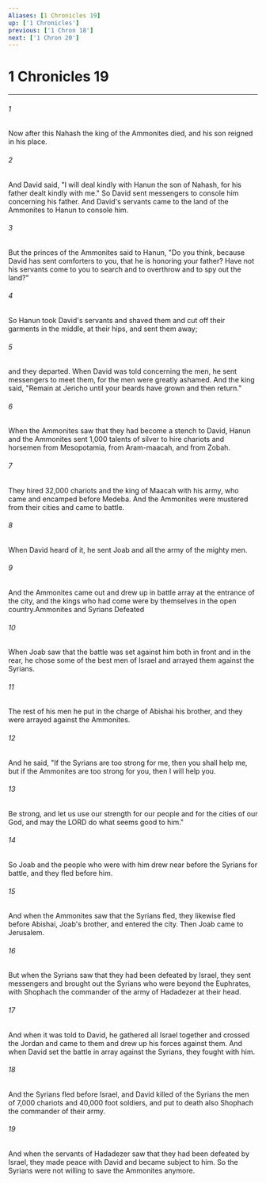 ```yaml
---
Aliases: [1 Chronicles 19]
up: ['1 Chronicles']
previous: ['1 Chron 18']
next: ['1 Chron 20']
---
```

# 1 Chronicles 19
***



###### 1 
Now after this Nahash the king of the Ammonites died, and his son reigned in his place. 

###### 2 
And David said, "I will deal kindly with Hanun the son of Nahash, for his father dealt kindly with me." So David sent messengers to console him concerning his father. And David's servants came to the land of the Ammonites to Hanun to console him. 

###### 3 
But the princes of the Ammonites said to Hanun, "Do you think, because David has sent comforters to you, that he is honoring your father? Have not his servants come to you to search and to overthrow and to spy out the land?" 

###### 4 
So Hanun took David's servants and shaved them and cut off their garments in the middle, at their hips, and sent them away; 

###### 5 
and they departed. When David was told concerning the men, he sent messengers to meet them, for the men were greatly ashamed. And the king said, "Remain at Jericho until your beards have grown and then return." 

###### 6 
When the Ammonites saw that they had become a stench to David, Hanun and the Ammonites sent 1,000 talents of silver to hire chariots and horsemen from Mesopotamia, from Aram-maacah, and from Zobah. 

###### 7 
They hired 32,000 chariots and the king of Maacah with his army, who came and encamped before Medeba. And the Ammonites were mustered from their cities and came to battle. 

###### 8 
When David heard of it, he sent Joab and all the army of the mighty men. 

###### 9 
And the Ammonites came out and drew up in battle array at the entrance of the city, and the kings who had come were by themselves in the open country.Ammonites and Syrians Defeated 

###### 10 
When Joab saw that the battle was set against him both in front and in the rear, he chose some of the best men of Israel and arrayed them against the Syrians. 

###### 11 
The rest of his men he put in the charge of Abishai his brother, and they were arrayed against the Ammonites. 

###### 12 
And he said, "If the Syrians are too strong for me, then you shall help me, but if the Ammonites are too strong for you, then I will help you. 

###### 13 
Be strong, and let us use our strength for our people and for the cities of our God, and may the LORD do what seems good to him." 

###### 14 
So Joab and the people who were with him drew near before the Syrians for battle, and they fled before him. 

###### 15 
And when the Ammonites saw that the Syrians fled, they likewise fled before Abishai, Joab's brother, and entered the city. Then Joab came to Jerusalem. 

###### 16 
But when the Syrians saw that they had been defeated by Israel, they sent messengers and brought out the Syrians who were beyond the Euphrates, with Shophach the commander of the army of Hadadezer at their head. 

###### 17 
And when it was told to David, he gathered all Israel together and crossed the Jordan and came to them and drew up his forces against them. And when David set the battle in array against the Syrians, they fought with him. 

###### 18 
And the Syrians fled before Israel, and David killed of the Syrians the men of 7,000 chariots and 40,000 foot soldiers, and put to death also Shophach the commander of their army. 

###### 19 
And when the servants of Hadadezer saw that they had been defeated by Israel, they made peace with David and became subject to him. So the Syrians were not willing to save the Ammonites anymore.
